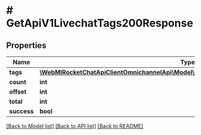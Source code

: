 # # GetApiV1LivechatTags200Response

## Properties

Name | Type | Description | Notes
------------ | ------------- | ------------- | -------------
**tags** | [**\WebMIRocketChatApiClientOmnichannelApi\Model\GetApiV1LivechatTags200ResponseTagsInner[]**](GetApiV1LivechatTags200ResponseTagsInner.md) |  | [optional]
**count** | **int** |  | [optional]
**offset** | **int** |  | [optional]
**total** | **int** |  | [optional]
**success** | **bool** |  | [optional]

[[Back to Model list]](../../README.md#models) [[Back to API list]](../../README.md#endpoints) [[Back to README]](../../README.md)
